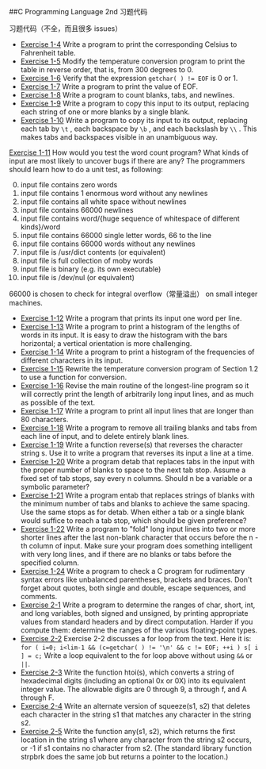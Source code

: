 ##C Programming Language 2nd 习题代码

习题代码（不全，而且很多 issues）


- [Exercise 1-4](exercise1-4.c) Write a program to print the corresponding Celsius to Fahrenheit table.
- [Exercise 1-5](exercise1-5.c) Modify the temperature conversion program to print the table in reverse order, that is, from 300 degrees to 0.
- [Exercise 1-6](exercise1-6.c) Verify that the expression `getchar( ) != EOF` is 0 or 1.
- [Exercise 1-7](exercise1-7.c) Write a program to print the value of EOF.
- [Exercise 1-8](exercise1-8.c) Write a program to count blanks, tabs, and newlines.
- [Exercise 1-9](exercise1-9.c) Write a program to copy this input to its output, replacing each string of one or more blanks by a single blank.
- [Exercise 1-10](exercise1-10.c) Write a program to copy its input to its output, replacing each tab by `\t` , each backspace by `\b` , and each backslash by `\\` . This makes tabs and backspaces visible in an unambiguous way.

[Exercise 1-11](exercise1-11.c)
How would you test the word count program? What kinds of input are most likely to uncover bugs if there are any?
The programmers should learn how to do a unit test, as following:

0. input file contains zero words
1. input file contains 1 enormous word without any newlines
2. input file contains all white space without newlines
3. input file contains 66000 newlines
4. input file contains word/{huge sequence of whitespace of different kinds}/word
5. input file contains 66000 single letter words, 66 to the line
6. input file contains 66000 words without any newlines
7. input file is /usr/dict contents (or equivalent)
8. input file is full collection of moby words
9. input file is binary (e.g. its own executable)
10. input file is /dev/nul (or equivalent)

66000 is chosen to check for integral overflow（常量溢出） on small integer machines.

- [Exercise 1-12](exercise1-12.c) Write a program that prints its input one word per line.
- [Exercise 1-13](exercise1-13.c) Write a program to print a histogram of the lengths of words in its input. It is easy to draw the histogram with the bars horizontal; a vertical orientation is more challenging.
- [Exercise 1-14](exercise1-14.c) Write a program to print a histogram of the frequencies of different characters in its input.
- [Exercise 1-15](exercise1-15.c) Rewrite the temperature conversion program of Section 1.2 to use a function for conversion.
- [Exercise 1-16](exercise1-16.c) Revise the main routine of the longest-line program so it will correctly print the length of arbitrarily long input lines, and as much as possible of the text.
- [Exercise 1-17](exercise1-17.c) Write a program to print all input lines that are longer than 80 characters.
- [Exercise 1-18](exercise1-18.c) Write a program to remove all trailing blanks and tabs from each line of input, and to delete entirely blank lines.
- [Exercise 1-19](exercise1-19.c) Write a function reverse(s) that reverses the character string s. Use it to write a program that reverses its input a line at a time.
- [Exercise 1-20](exercise1-20.c) Write a program detab that replaces tabs in the input with the proper number of blanks to space to the next tab stop. Assume a fixed set of tab stops, say every n columns. Should n be a variable or a symbolic parameter?
- [Exercise 1-21](exercise1-21.c) Write a program entab that replaces strings of blanks with the minimum number of tabs and blanks to achieve the same spacing. Use the same stops as for detab. When either a tab or a single blank would suffice to reach a tab stop, which should be given preference?
- [Exercise 1-22](exercise1-22.c) Write a program to "fold" long input lines into two or more shorter lines after the last non-blank character that occurs before the n -th column of input. Make sure  your program does something intelligent with very long lines, and if there are no blanks or tabs before the specified column.
- [Exercise 1-24](exercise1-24.c) Write a program to check a C program for rudimentary syntax errors like unbalanced parentheses, brackets and braces. Don't forget about quotes, both single and double, escape sequences, and comments.
- [Exercise 2-1](exercise2-1.c) Write a program to determine the ranges of char, short, int, and long variables, both signed and unsigned, by printing appropriate values from standard headers and by direct computation. Harder if you compute them: determine the ranges of the various floating-point types.
- [Exercise 2-2](exercise2-2.c) Exercise 2-2 discusses a for loop from the text. Here it is: `for ( i=0; i<lim-1 && (c=getchar( ) != '\n' && c != EOF; ++i ) s[ i ] = c;` Write a loop equivalent to the for loop above without using `&&` or `||`.
- [Exercise 2-3](exercise2-3.c) Write the function htoi(s), which converts a string of hexadecimal digits (including an optional 0x or 0X) into its equivalent integer value. The allowable digits are 0 through 9, a through f, and A through F.
- [Exercise 2-4](exercise2-4.c) Write an alternate version of squeeze(s1, s2) that deletes each character in the string s1 that matches any character in the string s2.
- [Exercise 2-5](exercise2-5.c) Write the function any(s1, s2), which returns the first location in the string s1 where any character from the string s2 occurs, or -1 if s1 contains no character from s2. (The standard library function strpbrk does the same job but returns a pointer to the location.)